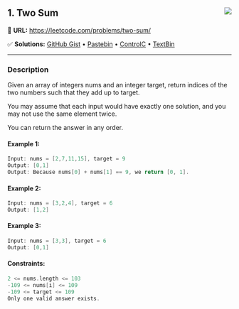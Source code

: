 ## 1. Two Sum <img src="https://visitor-badge.glitch.me/badge?page_id=https://github.com/asahiocean/LeetCode/tree/main/Array/1.%20Two%20Sum&left_text=views" align="right">

🔗 **URL:** https://leetcode.com/problems/two-sum/

✅ **Solutions:** [GitHub Gist](https://git.io/JEYEW) • [Pastebin](https://pastebin.com/dmceS55U) • [ControlC](https://controlc.com/e61c2150) • [TextBin](https://textbin.net/jbpbnhoa4f)

---
### Description

Given an array of integers nums and an integer target, return indices of the two numbers such that they add up to target.

You may assume that each input would have exactly one solution, and you may not use the same element twice.

You can return the answer in any order.

#### Example 1:
```swift
Input: nums = [2,7,11,15], target = 9
Output: [0,1]
Output: Because nums[0] + nums[1] == 9, we return [0, 1].
```

#### Example 2:
```swift
Input: nums = [3,2,4], target = 6
Output: [1,2]
```

#### Example 3:
```swift
Input: nums = [3,3], target = 6
Output: [0,1]
```

#### Constraints:
```swift
2 <= nums.length <= 103
-109 <= nums[i] <= 109
-109 <= target <= 109
Only one valid answer exists.
```
